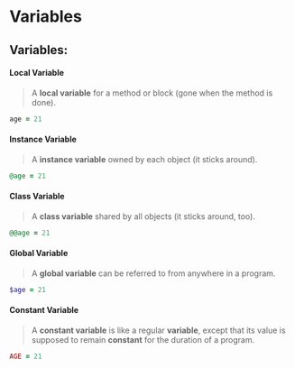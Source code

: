 # Variables

## **Variables:**

#### Local Variable

> A **local variable** for a method or block \(gone when the method is done\).

```ruby
age = 21
```

#### **Instance Variable**

> A **instance variable** owned by each object \(it sticks around\).

```ruby
@age = 21
```

#### Class Variable

> A **class variable** shared by all objects \(it sticks around, too\).

```ruby
@@age = 21
```

#### Global Variable

> A **global variable** can be referred to from anywhere in a program.

```ruby
$age = 21
```

#### Constant Variable

> A **constant variable** is like a regular **variable**, except that its value is supposed to remain **constant** for the duration of a program.

```ruby
AGE = 21
```


